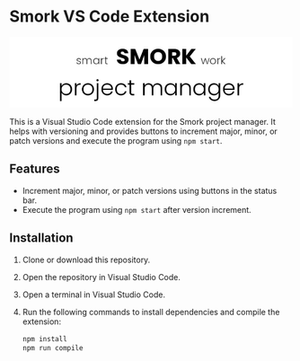 # Smork VS Code Extension

![Smork Logo](./logo.png)

This is a Visual Studio Code extension for the Smork project manager. It helps with versioning and provides buttons to increment major, minor, or patch versions and execute the program using `npm start`.

## Features

- Increment major, minor, or patch versions using buttons in the status bar.
- Execute the program using `npm start` after version increment.

## Installation

1. Clone or download this repository.

2. Open the repository in Visual Studio Code.

3. Open a terminal in Visual Studio Code.

4. Run the following commands to install dependencies and compile the extension:

   ```sh
   npm install
   npm run compile
